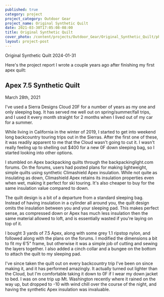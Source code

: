 ```yaml
---
published: true
category: project
project_category: Outdoor Gear
project_name: Original Synthetic Quilt
date: 2021-03-30T17:05:08-08:00
title: Original Synthetic Quilt
cover_photo: /content/projects/Outdoor_Gear/Original_Synthetic_Quilt/photos/cover_photo.jpg
layout: project-post
---
```


Original Synthetic Quilt
2024-01-31

Here's the project report I wrote a couple years ago after finishing my first apex quilt:

## Apex 7.5 Synthetic Quilt
March 28th, 2021
  
I've used a Sierra Designs Cloud 20F for a number of years as my one and only sleeping bag. It has served me well out on spring/summer/fall trips, and I used it every month straight for 2 months when I lived out of my car for a summer.

While living in California in the winter of 2019, I started to get into weekend long backcountry touring trips out in the Sierras. After the first one of these, it was readily apparent to me that the Cloud wasn't going to cut it. I wasn't really feeling up to shelling out $400 for a new 0F down sleeping bag, so I started looking into other options.

I stumbled on Apex backpacking quilts through the backpackinglight.com forums. On the forums, users had posted plans for making lightweight, simple quilts using synthetic Climashield Apex insulation. While not quite as insulating as down, Climashield Apex retains its insulation properties even when wet, making it perfect for ski touring. It's also cheaper to buy for the same insulation value compared to down.

The quilt design is a bit of a departure from a standard sleeping bag. Instead of having insulation in a cylinder all around you, the quilt design omits the insulation between you and your sleeping pad. This makes perfect sense, as compressed down or Apex has much less insulation then the same material allowed to loft, and is essentially wasted if you're laying on top of it.

I bought 3 yards of 7.5 Apex, along with some grey 1.1 ripstop nylon, and followed along with the plans on the forums. I modified the dimensions a bit to fit my 6'5" frame, but otherwise it was a simple job of cutting and sewing the layers together. I also added a cinch collar and a bungee on the bottom to attach the quilt to my sleeping pad.

I've since taken the quilt out on every backcountry trip I've been on since making it, and it has performed amazingly. It actually turned out lighter than the Cloud, but I'm comfortable taking it down to 0F if I wear my down jacket to bed. I was on one trip up Mt. Washington recently where it rained on the way up, but dropped to -10 with wind chill over the course of the night, and having the synthetic Apex insulation was invaluable.



